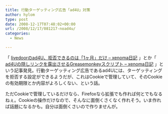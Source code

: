 ```yaml
---
title: 行動ターゲッティング広告「ad4U」対策
author: hylom
type: post
date: 2008-12-17T07:48:02+00:00
url: /2008/12/17/081217-noad4u/
categories:
  - News

---
```

「   [livedoorのad4U、拒否できるのは「1ヶ月」だけ &#8211; xenoma日記][1] 」とか「   [ad4Uの隠しリンクを露出させるGreasemonkeyスクリプト &#8211; xenoma日記][2] 」という記事発見。行動ターゲッティング広告であるad4Uには、ターゲッティングを拒否する設定ができるようだが、これはCookieで管理していて、そのCookieの有効期限とか内容がよろしくない、という話。

ただCookieで管理しているだけなら、Firefoxなら拡張でも作れば何とでもなるねぇ。Cookieの操作だけなので、そんなに面倒くさくなく作れそう。いま作れば話題になるかも。自分は面倒くさいので作りませんが。

 [1]: http://d.hatena.ne.jp/xenoma/20081213/livedoor_ad4U
 [2]: http://d.hatena.ne.jp/xenoma/20081216/Show_hidden_ad4U_links

